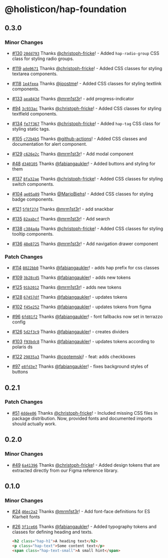 # @holisticon/hap-foundation

## 0.3.0

### Minor Changes

- [#130](https://github.com/holisticon/atomic-playfulness/pull/130) [`20dd793`](https://github.com/holisticon/atomic-playfulness/commit/20dd7931d61dbabdc21598ff07297666f389e83e) Thanks [@christoph-fricke](https://github.com/christoph-fricke)! - Added `hap-radio-group` CSS class for styling radio groups.

- [#119](https://github.com/holisticon/atomic-playfulness/pull/119) [`ade0671`](https://github.com/holisticon/atomic-playfulness/commit/ade0671a569b638cf7da9990e6b745beb201323c) Thanks [@christoph-fricke](https://github.com/christoph-fricke)! - Added CSS classes for styling textarea components.

- [#118](https://github.com/holisticon/atomic-playfulness/pull/118) [`1e4feea`](https://github.com/holisticon/atomic-playfulness/commit/1e4feeaa58439b4e53709c8499774a5e3d39bbce) Thanks [@joostme](https://github.com/joostme)! - Added CSS classes for styling textlink components.

- [#133](https://github.com/holisticon/atomic-playfulness/pull/133) [`aea843d`](https://github.com/holisticon/atomic-playfulness/commit/aea843dae38084c40698d59164f1a72680ca96c5) Thanks [@mrm1st3r](https://github.com/mrm1st3r)! - add progress-indicator

- [#94](https://github.com/holisticon/atomic-playfulness/pull/94) [`3c933ac`](https://github.com/holisticon/atomic-playfulness/commit/3c933accc426cb010d46e9812ac4086a64518d93) Thanks [@christoph-fricke](https://github.com/christoph-fricke)! - Added CSS classes for styling textfield components.

- [#134](https://github.com/holisticon/atomic-playfulness/pull/134) [`fe7f367`](https://github.com/holisticon/atomic-playfulness/commit/fe7f367923bb8eadafe5e582f6be99348412b0bb) Thanks [@christoph-fricke](https://github.com/christoph-fricke)! - Added `hap-tag` CSS class for styling static tags.

- [#105](https://github.com/holisticon/atomic-playfulness/pull/105) [`c72b4b5`](https://github.com/holisticon/atomic-playfulness/commit/c72b4b5149e671e382d7ca3cab1c2b55f099cb8e) Thanks [@github-actions](https://github.com/apps/github-actions)! - Added CSS classes and documentation for alert component.

- [#129](https://github.com/holisticon/atomic-playfulness/pull/129) [`c626e2c`](https://github.com/holisticon/atomic-playfulness/commit/c626e2c89d5ba85a6192c92d59e05316327a4933) Thanks [@mrm1st3r](https://github.com/mrm1st3r)! - Add modal component

- [#48](https://github.com/holisticon/atomic-playfulness/pull/48) [`d340105`](https://github.com/holisticon/atomic-playfulness/commit/d340105ce6d68aefa44a02deea7a60f9b6ec9a17) Thanks [@fabiangaukler](https://github.com/fabiangaukler)! - Added buttons and styling for them

- [#137](https://github.com/holisticon/atomic-playfulness/pull/137) [`8fa32ae`](https://github.com/holisticon/atomic-playfulness/commit/8fa32aef6f2ea942c1227b0c632587f8643c8839) Thanks [@christoph-fricke](https://github.com/christoph-fricke)! - Added CSS classes for styling switch components.

- [#104](https://github.com/holisticon/atomic-playfulness/pull/104) [`ae05a89`](https://github.com/holisticon/atomic-playfulness/commit/ae05a89a1d2ef9a75bd385dd98782a39736b95c7) Thanks [@MarioBiehs](https://github.com/MarioBiehs)! - Added CSS classes for styling badge components.

- [#121](https://github.com/holisticon/atomic-playfulness/pull/121) [`5f8f27d`](https://github.com/holisticon/atomic-playfulness/commit/5f8f27d9449b80c4ace013c18fa4a89bead499b5) Thanks [@mrm1st3r](https://github.com/mrm1st3r)! - add snackbar

- [#135](https://github.com/holisticon/atomic-playfulness/pull/135) [`82aabcf`](https://github.com/holisticon/atomic-playfulness/commit/82aabcf39a48d7e0a1cfe7768da7e65bee420d52) Thanks [@mrm1st3r](https://github.com/mrm1st3r)! - Add search

- [#138](https://github.com/holisticon/atomic-playfulness/pull/138) [`c384a4a`](https://github.com/holisticon/atomic-playfulness/commit/c384a4a3d086a5ce59514d02f87ac77c92fd84ca) Thanks [@christoph-fricke](https://github.com/christoph-fricke)! - Added CSS classes for styling tooltip components.

- [#136](https://github.com/holisticon/atomic-playfulness/pull/136) [`48e8725`](https://github.com/holisticon/atomic-playfulness/commit/48e872527420188b0ae9694bac2f72d427a927bf) Thanks [@mrm1st3r](https://github.com/mrm1st3r)! - Add navigation drawer component

### Patch Changes

- [#114](https://github.com/holisticon/atomic-playfulness/pull/114) [`8022bb0`](https://github.com/holisticon/atomic-playfulness/commit/8022bb00e3b44ca8b7b860e40fad8753bb9c07a5) Thanks [@fabiangaukler](https://github.com/fabiangaukler)! - adds hap prefix for css classes

- [#109](https://github.com/holisticon/atomic-playfulness/pull/109) [`3b28cd5`](https://github.com/holisticon/atomic-playfulness/commit/3b28cd5d03570b4f7ef2e1a09065e47fb1151210) Thanks [@fabiangaukler](https://github.com/fabiangaukler)! - adds new tokens

- [#125](https://github.com/holisticon/atomic-playfulness/pull/125) [`91b2012`](https://github.com/holisticon/atomic-playfulness/commit/91b20125ed241b534ef66735871c2b6225813f57) Thanks [@mrm1st3r](https://github.com/mrm1st3r)! - adds new tokens

- [#128](https://github.com/holisticon/atomic-playfulness/pull/128) [`67457df`](https://github.com/holisticon/atomic-playfulness/commit/67457df0431b6a9f110a584133ddee301fd3be59) Thanks [@fabiangaukler](https://github.com/fabiangaukler)! - updates tokens

- [#102](https://github.com/holisticon/atomic-playfulness/pull/102) [`f45e252`](https://github.com/holisticon/atomic-playfulness/commit/f45e25260fe931b67288eb08f3de46c45ca16621) Thanks [@fabiangaukler](https://github.com/fabiangaukler)! - updates tokens from figma

- [#96](https://github.com/holisticon/atomic-playfulness/pull/96) [`6fd81f2`](https://github.com/holisticon/atomic-playfulness/commit/6fd81f288ba179b05bb73470ca9538b7890f0e97) Thanks [@fabiangaukler](https://github.com/fabiangaukler)! - font fallbacks now set in terrazzo config

- [#126](https://github.com/holisticon/atomic-playfulness/pull/126) [`5d2f3c9`](https://github.com/holisticon/atomic-playfulness/commit/5d2f3c9897539ed0fd9e836e32ebb43500f117b5) Thanks [@fabiangaukler](https://github.com/fabiangaukler)! - creates dividers

- [#103](https://github.com/holisticon/atomic-playfulness/pull/103) [`f93bdc8`](https://github.com/holisticon/atomic-playfulness/commit/f93bdc8bb14a320abd5d42a4215899d0e4e3c7e0) Thanks [@fabiangaukler](https://github.com/fabiangaukler)! - updates tokens according to polaris ds

- [#122](https://github.com/holisticon/atomic-playfulness/pull/122) [`29835a3`](https://github.com/holisticon/atomic-playfulness/commit/29835a3bb7a9fca14d526fd340c619ad9e654737) Thanks [@cpotemski](https://github.com/cpotemski)! - feat: adds checkboxes

- [#97](https://github.com/holisticon/atomic-playfulness/pull/97) [`e8fd3e7`](https://github.com/holisticon/atomic-playfulness/commit/e8fd3e7d7bcc8a4c3ffa52278bd113e710dad9cd) Thanks [@fabiangaukler](https://github.com/fabiangaukler)! - fixes background styles of buttons

## 0.2.1

### Patch Changes

- [#51](https://github.com/holisticon/atomic-playfulness/pull/51) [`4ddee06`](https://github.com/holisticon/atomic-playfulness/commit/4ddee068fc87f53071ffb2cb07f1481e266604ab) Thanks [@christoph-fricke](https://github.com/christoph-fricke)! - Included missing CSS files in package distribution. Now, provided fonts and documented imports should actually work.

## 0.2.0

### Minor Changes

- [#49](https://github.com/holisticon/atomic-playfulness/pull/49) [`6a41396`](https://github.com/holisticon/atomic-playfulness/commit/6a41396a9ec521535e232634cee5d8cd8da34158) Thanks [@christoph-fricke](https://github.com/christoph-fricke)! - Added design tokens that are extracted directly from our Figma reference library.

## 0.1.0

### Minor Changes

- [#24](https://github.com/holisticon/atomic-playfulness/pull/24) [`46ec2a2`](https://github.com/holisticon/atomic-playfulness/commit/46ec2a217e50461dbe10b7c70eb4f3f6bcfccc44) Thanks [@mrm1st3r](https://github.com/mrm1st3r)! - Add font-face definitions for ES Klarheit fonts

- [#26](https://github.com/holisticon/atomic-playfulness/pull/26) [`3f1ce66`](https://github.com/holisticon/atomic-playfulness/commit/3f1ce66e32e361b249b51ef88e10fc30367b3b7e) Thanks [@fabiangaukler](https://github.com/fabiangaukler)! - Added typography tokens and classes for defining heading and texts.

  ```html
  <h2 class="hap-h1">A heading text</h2>
  <p class="hap-text">Some content text</p>
  <span class="hap-text-small">A small hint</span>
  ```
